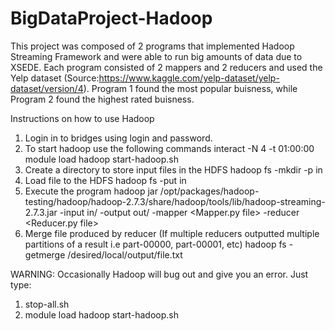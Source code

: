 # BigDataProject-Hadoop

This project was composed of 2 programs that implemented Hadoop Streaming Framework and were able to run big amounts of data due to XSEDE. Each program consisted of 2 mappers and 2 reducers and used the Yelp dataset (Source:https://www.kaggle.com/yelp-dataset/yelp-dataset/version/4). Program 1 found the most popular buisness, while Program 2 found the highest rated buisness.


Instructions on how to use Hadoop
1. Login in to bridges using login and password.
2. To start hadoop use the following commands
    interact -N 4 -t 01:00:00
	module load hadoop
	start-hadoop.sh
3. Create a directory to store input files in the HDFS
   hadoop fs -mkdir -p in 
4. Load file to the HDFS
	hadoop fs -put <file path> in
5. Execute the program
	hadoop jar /opt/packages/hadoop-testing/hadoop/hadoop-2.7.3/share/hadoop/tools/lib/hadoop-streaming-2.7.3.jar -input in/<name of input file> -output out/<name of output file> -mapper <Mapper.py file> -reducer <Reducer.py file>
6. Merge file produced by reducer (If multiple reducers outputted multiple partitions of a result i.e part-00000, part-00001, etc) 
   hadoop fs -getmerge <output file directory> /desired/local/output/file.txt
  

WARNING: Occasionally Hadoop will bug out and give you an error. Just type:
1. stop-all.sh
2. module load hadoop
   start-hadoop.sh
  
